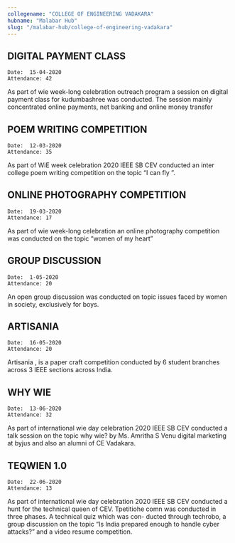 ```yaml
---
collegename: "COLLEGE OF ENGINEERING VADAKARA"
hubname: "Malabar Hub"
slug: "/malabar-hub/college-of-engineering-vadakara"
---
```


## DIGITAL PAYMENT CLASS
```Date:  15-04-2020```<br />
```Attendance: 42```


As part of wie week-long celebration outreach program a session on digital payment class for kudumbashree was conducted. The session mainly concentrated online payments, net banking and online money transfer 


## POEM WRITING COMPETITION
```Date:  12-03-2020```<br />
```Attendance: 35```


As part of WiE week celebration 2020 IEEE SB CEV conducted an inter college poem writing competition on the topic “I can fly ”.



## ONLINE PHOTOGRAPHY COMPETITION
```Date:  19-03-2020```<br />
```Attendance: 17```

As part of wie week-long celebration an online photography competition was conducted on the topic “women of my heart”




## GROUP DISCUSSION
```Date:  1-05-2020```<br />
```Attendance: 20```

An open group discussion was conducted on topic issues faced by women in society, exclusively for boys.



## ARTISANIA

```Date:  16-05-2020```<br />
```Attendance: 20```


Artisania , is a paper craft competition conducted by 6 student branches across 3 IEEE sections across India. 


## WHY WIE

```Date:  13-06-2020```<br />
```Attendance: 32```


As part of international wie day celebration 2020 IEEE SB CEV conducted a talk session on the topic why wie? by Ms. Amritha S Venu digital marketing at byjus and also an alumni of CE Vadakara.


## TEQWIEN 1.0

```Date:  22-06-2020```<br />
```Attendance: 13```


As part of international wie day celebration 2020 IEEE SB CEV conducted a hunt for the technical queen of CEV. Tpetitiohe comn was conducted in three phases. A technical quiz which was con- ducted through techrobo, a group discussion on the topic “Is India prepared enough to handle cyber attacks?” and a video resume competition.